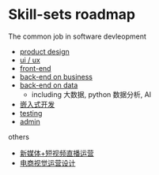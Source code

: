 # Skill-sets roadmap

The common job in software devleopment
- [product design](#)
- [ui / ux](#)
- [front-end](#)
- [back-end on business](#)
- [back-end on data](#)
  - including 大数据, python 数据分析, AI
- [嵌入式开发](#)
- [testing](#)
- [admin](#)

others
- [新媒体+短视频直播运营](#)
- [电商视觉运营设计](#)
